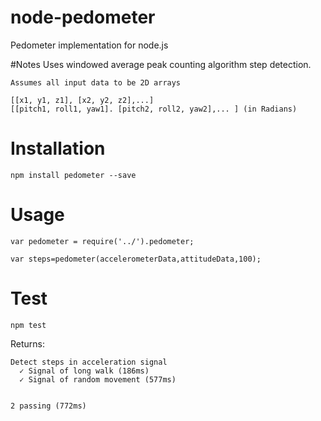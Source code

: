 # node-pedometer
Pedometer implementation for node.js

#Notes
    Uses windowed average peak counting algorithm step detection.
    
    Assumes all input data to be 2D arrays

    [[x1, y1, z1], [x2, y2, z2],...]
    [[pitch1, roll1, yaw1]. [pitch2, roll2, yaw2],... ] (in Radians)


# Installation
    npm install pedometer --save

# Usage
    var pedometer = require('../').pedometer;

    var steps=pedometer(accelerometerData,attitudeData,100);

# Test
    npm test

Returns:

    Detect steps in acceleration signal
      ✓ Signal of long walk (186ms)
      ✓ Signal of random movement (577ms)
  
  
    2 passing (772ms)


